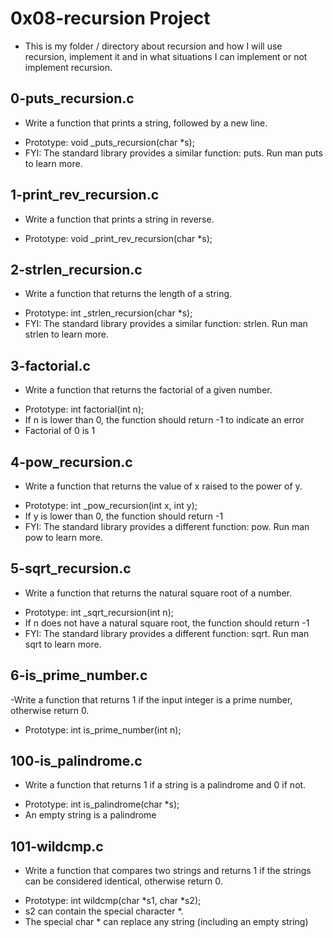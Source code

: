 # 0x08-recursion Project
- This is my folder / directory about recursion and how I will use recursion, implement it and in what situations I can implement or not implement recursion.

## 0-puts_recursion.c
- Write a function that prints a string, followed by a new line.

* Prototype: void _puts_recursion(char *s);
* FYI: The standard library provides a similar function: puts. Run man puts to learn more.

## 1-print_rev_recursion.c
- Write a function that prints a string in reverse.

* Prototype: void _print_rev_recursion(char *s);
## 2-strlen_recursion.c
- Write a function that returns the length of a string.

* Prototype: int _strlen_recursion(char *s);
* FYI: The standard library provides a similar function: strlen. Run man strlen to learn more.
## 3-factorial.c
- Write a function that returns the factorial of a given number.

* Prototype: int factorial(int n);
* If n is lower than 0, the function should return -1 to indicate an error
* Factorial of 0 is 1
## 4-pow_recursion.c
- Write a function that returns the value of x raised to the power of y.

* Prototype: int _pow_recursion(int x, int y);
* If y is lower than 0, the function should return -1
* FYI: The standard library provides a different function: pow. Run man pow to learn more.
## 5-sqrt_recursion.c
- Write a function that returns the natural square root of a number.

* Prototype: int _sqrt_recursion(int n);
* If n does not have a natural square root, the function should return -1
* FYI: The standard library provides a different function: sqrt. Run man sqrt to learn more.
## 6-is_prime_number.c
-Write a function that returns 1 if the input integer is a prime number, otherwise return 0.

* Prototype: int is_prime_number(int n);
## 100-is_palindrome.c
- Write a function that returns 1 if a string is a palindrome and 0 if not.

* Prototype: int is_palindrome(char *s);
* An empty string is a palindrome
## 101-wildcmp.c
- Write a function that compares two strings and returns 1 if the strings can be considered identical, otherwise return 0.

* Prototype: int wildcmp(char *s1, char *s2);
* s2 can contain the special character *.
* The special char * can replace any string (including an empty string)

